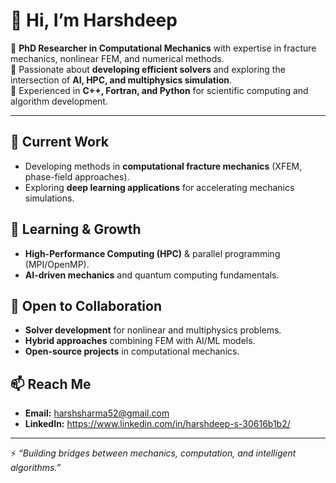 # 👋 Hi, I’m Harshdeep  

🔹 **PhD Researcher in Computational Mechanics** with expertise in fracture mechanics, nonlinear FEM, and numerical methods.  
🔹 Passionate about **developing efficient solvers** and exploring the intersection of **AI, HPC, and multiphysics simulation**.  
🔹 Experienced in **C++, Fortran, and Python** for scientific computing and algorithm development.  

---

## 🔭 Current Work
- Developing methods in **computational fracture mechanics** (XFEM, phase-field approaches).  
- Exploring **deep learning applications** for accelerating mechanics simulations.  

## 🌱 Learning & Growth
- **High-Performance Computing (HPC)** & parallel programming (MPI/OpenMP).  
- **AI-driven mechanics** and quantum computing fundamentals.  

## 🤝 Open to Collaboration
- **Solver development** for nonlinear and multiphysics problems.  
- **Hybrid approaches** combining FEM with AI/ML models.  
- **Open-source projects** in computational mechanics.  

## 📫 Reach Me
- **Email:** harshsharma52@gmail.com  
- **LinkedIn:** https://www.linkedin.com/in/harshdeep-s-30616b1b2/   

---

⚡ *“Building bridges between mechanics, computation, and intelligent algorithms.”*  

